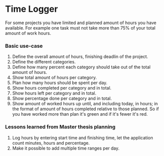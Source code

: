 Time Logger
===========
For some projects you have limited and planned amount of hours you have
available. For example one task must not take more than 75% of your total
amount of work hours.

### Basic use-case
1. Define the overall amount of hours, finishing deadlin of the project.
2. Define the different categories.
3. Define how many percent each category should take out of the total amount of
   hours.
4. Show total amount of hours per category.
5. Plan how many hours should be spent per day.
6. Show hours completed per category and in total.
7. Show hours left per category and in total.
8. Show percentage done per category and in total.
9. Show amount of worked hours up until, and including today, in hours; in the
format of amount of hours completed relative to those planned. So if you have
worked more than plan it's green and if it's fewer it's red.

### Lessons learned from Master thesis planning
1. Log hours by entering start time and finishing time, let the application
   count minutes, hours and percentage.
2. Make it possible to add multiple time ranges per day.
